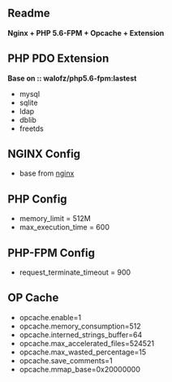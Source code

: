 **Readme**
-
**Nginx + PHP 5.6-FPM + Opcache + Extension**

**PHP PDO Extension** 
-
**Base on :: walofz/php5.6-fpm:lastest**
- mysql
- sqlite
- ldap
- dblib
- freetds

**NGINX Config**
-
- base from [nginx](https://www.digitalocean.com/community/tools/nginx)

**PHP Config**
-
- memory_limit = 512M
- max_execution_time = 600

**PHP-FPM Config**
-
- request_terminate_timeout = 900

**OP Cache**
-

- opcache.enable=1
- opcache.memory_consumption=512
- opcache.interned_strings_buffer=64
- opcache.max_accelerated_files=524521
- opcache.max_wasted_percentage=15
- opcache.save_comments=1
- opcache.mmap_base=0x20000000
